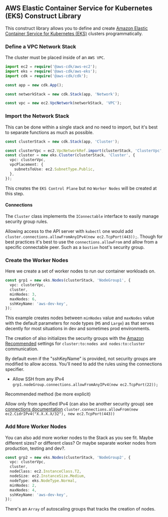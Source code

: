 ## AWS Elastic Container Service for Kubernetes (EKS) Construct Library

This construct library allows you to define and create [Amazon Elastic Container Service for Kubernetes (EKS)](https://aws.amazon.com/eks/) clusters programmatically.

### Define a VPC Network Stack

The cluster must be placed inside of an `AWS VPC`.

```ts
import ec2 = require('@aws-cdk/aws-ec2');
import eks = require('@aws-cdk/aws-eks');
import cdk = require('@aws-cdk/cdk');

const app = new cdk.App();

const networkStack = new cdk.Stack(app, 'Network');

const vpc = new ec2.VpcNetwork(networkStack, 'VPC');
```

### Import the Network Stack

This can be done within a single stack and no need to import, but it's best to separate functions as much as possible.

```ts
const clusterStack = new cdk.Stack(app, 'Cluster');

const clusterVpc = ec2.VpcNetworkRef.import(clusterStack, 'ClusterVpc', vpc.export());
const cluster = new eks.Cluster(clusterStack, 'Cluster', {
  vpc: clusterVpc,
  vpcPlacement: {
    subnetsToUse: ec2.SubnetType.Public,
  },
});
```

This creates the `EKS Control Plane` but no `Worker Nodes` will be created at this step.

#### Connections

The `Cluster` class implements the `IConnectable` interface to easily manage security group rules.

Allowing access to the API server with `kubectl` one would add `cluster.connections.allowFromAnyIPv4(new ec2.TcpPort(443));`. Though for best practices it's best to use the `connections.allowFrom` and allow from a specific connectable peer. Such as a `bastion` host's security group.

### Create the Worker Nodes

Here we create a set of worker nodes to run our container workloads on.

```ts
const grp1 = new eks.Nodes(clusterStack, 'NodeGroup1', {
  vpc: clusterVpc,
  cluster,
  minNodes: 3,
  maxNodes: 6,
  sshKeyName: 'aws-dev-key',
});
```

This example creates nodes between `minNodes` value and `maxNodes` value with the default parameters for node types (`M5` and `Large`) as that serves decently for most situations in dev and sometimes prod environments.

The creation of also initializes the security groups with the [Amazon Recommended](https://docs.aws.amazon.com/eks/latest/userguide/sec-group-reqs.html) settings for `cluster:to:nodes and nodes:to:cluster` communication.

By default even if the "sshKeyName" is provided, not security groups are modified to allow access. You'll need to add the rules using the connections specifier.

- Allow SSH from any IPv4 `grp1.nodeGroup.connections.allowFromAnyIPv4(new ec2.TcpPort(22));`

Recommended method (be more explicit)

Allow only from specified IPv4 (can also be another security group) see [connections documentation](https://awslabs.github.io/aws-cdk/refs/_aws-cdk_aws-ec2.html#connections) `cluster.connections.allowFrom(new ec2.CidrIPv4("X.X.X.X/32"), new ec2.TcpPort(443))`

### Add More Worker Nodes

You can also add more worker nodes to the Stack as you see fit. Maybe different sizes? or different class? Or maybe separate worker nodes from production, testing and dev?.

```ts
const grp2 = new eks.Nodes(clusterStack, 'NodeGroup2', {
  vpc: clusterVpc,
  cluster,
  nodeClass: ec2.InstanceClass.T2,
  nodeSize: ec2.InstanceSize.Medium,
  nodeType: eks.NodeType.Normal,
  minNodes: 2,
  maxNodes: 4,
  sshKeyName: 'aws-dev-key',
});
```

There's an `Array` of autoscaling groups that tracks the creation of nodes.
